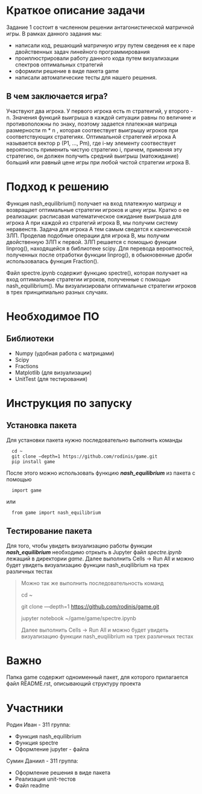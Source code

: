 Краткое описание задачи 
========================
Задание 1 состоит в численном решении антагонистической матричной игры.
  В рамках данного задания мы:
  - написали код, решающий матричную игру путем сведения ее к паре двойственных задач линейного программирования
  - проиллюстрировали работу данного кода путем визуализации спектров оптимальных стратегий
  - оформили решение в виде пакета game
  - написали автоматические тесты для нашего решения.
 
 
В чем заключается игра?
  -------------------------
 Участвуют два игрока. У первого игрока есть m стратеигий, у второго - n. Значения функций выигрыша в каждой ситуации равны по величине и противоположны по знаку, поэтому  задается платежная матрица размерности m * n , которая соотвествует выигрышу игроков при соответствующих стратегиях. Оптимальной стратегией игрока А называется вектор p (P1, ..., Pm), где i-му элементу соотвествует вероятность применить чистую стратегию i, причем, применяя эту стратегию,  он должен получить средний выигрыш (матожидание) больший или равный цене игры при любой чистой стратегии игрока В.



Подход к решению
========================
  Функция nash_equilibrium() получает на вход платежную матрицу и возвращает оптимальные стратегии игроков и цену игры. Кратко о ее реализации: расписавая математическое ожидание выигрыша для игрока А при каждой из стратегий игрока B, мы получим систему неравенств. Задача для игрока А тем самым сведется к канонической ЗЛП. Проделав подобные операции для игрока B, мы получим двойственную ЗЛП к первой.  ЗЛП решается с помощью функции linprog(), находящейся в библиотеке scipy. Для перевода вероятностей, полученных после отработки функции linprog(), в обыкновенные дроби использовалась функция Fraction().
  
  
  Файл spectre.ipynb содержит функцию spectre(), которая получает на вход оптимальные стратегии игроков, полученные с помощью nash_equilibrium(). Мы визуализировали оптимальные стратегии игроков в трех принципиально разных случаях. 
  
  
  Необходимое ПО
  ========================
  
  Библиотеки
  -------------------------
   * Numpy (удобная работа с матрицами)
   * Scipy
   * Fractions
   * Matplotlib (для визуализации)
   * UnitTest (для тестирования)
   
  
  Инструкция по запуску
  ========================
   Установка пакета
  -------------------------
   Для установки пакета нужно последовательно выполнить команды
   
      cd ~
      git clone —depth=1 https://github.com/rodinis/game.git
      pip install game
     
   
   После этого можно использовать функцию ***nash_equilibrium*** из пакета с помощью
   
      import game
   или
   
      from game import nash_equilibrium
      
   Тестирование пакета
  -------------------------
  Для того, чтобы увидеть визуализацию работы функции ***nash_equilibrium*** необходимо отркыть в Jupyter файл _spectre.ipynb_ лежащий в директории _game_. Далее выполнить Cells -> Run All и можно будет увидеть визуализацию функции nash_euqilibrium на трех различных тестах
   
   >Можно так же выполнить последовательность команд
   >
   >   cd ~
   >
   >   git clone —depth=1 https://github.com/rodinis/game.git
   >
   >   jupyter notebook ~/game/game/spectre.ipynb
   > 
   >Далее выполнить Cells -> Run All и можно будет увидеть визуализацию функции nash_euqilibrium на трех различных тестах
  
  
  Важно
  ========================
  
  Папка game содержит одноименный пакет, для которого прилагается файл README.rst, описывающий структуру проекта
  
  
  Участники
   ========================
   Родин Иван - 311 группа:
   
   * Функция nash_equilibrium
   * Функция spectre
   * Оформление jupyter - файла
   
   
   Сумин Даниил - 311 группа:
   
   * Оформление решения в виде пакета
   * Реализация unit-тестов
   * Файл readme
   
  
